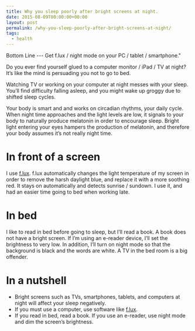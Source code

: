 ```yaml
---
title: Why you sleep poorly after bright screens at night.
date: 2015-08-09T00:00:00+00:00
layout: post
permalink: /why-you-sleep-poorly-after-bright-screens-at-night/
tags:
  - health
---
```


Bottom Line --- Get f.lux / night mode on your PC / tablet / smartphone."

Do you ever find yourself glued to a computer monitor / iPad / TV at night? It’s like the mind is persuading you not to go to bed.

Watching TV or working on your computer at night messes with your sleep. You’ll find difficulty falling asleep, and you might wake up groggy due to shifted sleep cycles.

Your body is smart and and works on circadian rhythms, your daily cycle. When night time approaches and the light levels are low, it signals to your body to naturally produce melatonin in order to encourage sleep. Bright light entering your eyes hampers the production of melatonin, and therefore your body assumes it’s not really night time.

# In front of a screen

I use [f.lux](https://justgetflux.com). f.lux automatically changes the light temperature of my screen in order to remove the harsh daylight blue, and replace it with a more soothing red. It stays on automatically and detects sunrise / sundown. I use it, and had an easier time going to bed when working late.

# In bed

I like to read in bed before going to sleep, but I’ll read a book. A book does not have a bright screen. If I’m using an e-reader device, I’ll set the brightness to very low. In addition, I’ll turn on night mode so that the background is black and the words are white. A TV in the bed room is a big offender.

# In a nutshell

  - Bright screens such as TVs, smartphones, tablets, and computers at night will affect your sleep negatively.
  - If you must use a computer, use software like <a href="https://justgetflux.com" target="_blank" rel="noopener noreferrer">f.lux</a>.
  - If you read in bed, read a book. If you use an e-reader, use night mode and dim the screen’s brightness.